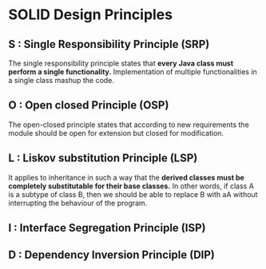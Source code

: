 # SOLID Design Principles

## S : Single Responsibility Principle (SRP)

The single responsibility principle states that **every Java class must perform a single functionality.**
Implementation of multiple functionalities in a single class mashup the code.

## O : Open closed Principle (OSP)

The open-closed principle states that according to new requirements the module should be open for extension but closed for modification.

## L : Liskov substitution Principle (LSP)

It applies to inheritance in such a way that the **derived classes must be completely substitutable for their base classes.**
In other words, if class A is a subtype of class B, then we should be able to replace B with aA without interrupting the behaviour of the program.

## I : Interface Segregation Principle (ISP)



## D : Dependency Inversion Principle (DIP)

